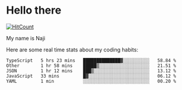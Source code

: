 # Hello there

[![HitCount](http://hits.dwyl.com/na-ji/na-ji.svg)](https://youtu.be/dQw4w9WgXcQ)

My name is Naji

Here are some real time stats about my coding habits:

<!--START_SECTION:waka-->
```text
TypeScript   5 hrs 23 mins   ██████████████▓░░░░░░░░░░   58.84 % 
Other        1 hr 58 mins    █████▒░░░░░░░░░░░░░░░░░░░   21.51 % 
JSON         1 hr 12 mins    ███▒░░░░░░░░░░░░░░░░░░░░░   13.12 % 
JavaScript   33 mins         █▓░░░░░░░░░░░░░░░░░░░░░░░   06.12 % 
YAML         1 min           ░░░░░░░░░░░░░░░░░░░░░░░░░   00.20 % 
```
<!--END_SECTION:waka-->

